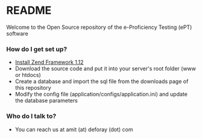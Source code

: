 # README #

Welcome to the Open Source repository of the e-Proficiency Testing (ePT) software

### How do I get set up? ###

* [Install Zend Framework 1.12](http://framework.zend.com/manual/1.12/en/introduction.installation.html)
* Download the source code and put it into your server's root folder (www or htdocs)
* Create a database and import the sql file from the downloads page of this repository
* Modify the config file (application/configs/application.ini) and update the database parameters

### Who do I talk to? ###

* You can reach us at amit (at) deforay (dot) com